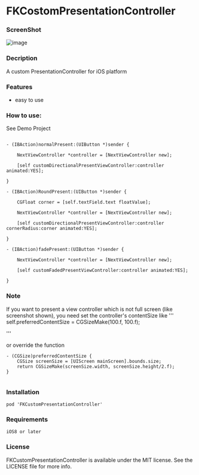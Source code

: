 # FKCostomPresentationController

### ScreenShot

![image](https://github.com/ForAllKid/FKCostomPresentationController/blob/master/FKCustomPresentationControllerScrenShot.gif)

### Decription

A custom PresentationController for iOS platform


### Features

- easy to use

### How to use:


See Demo Project

```

- (IBAction)normalPresent:(UIButton *)sender {

    NextViewController *controller = [NextViewController new];
    
    [self customDirectionalPresentViewController:controller animated:YES];
    
}

- (IBAction)RoundPresent:(UIButton *)sender {

    CGFloat corner = [self.textField.text floatValue];
    
    NextViewController *controller = [NextViewController new];
    
    [self customDirectionalPresentViewController:controller cornerRadius:corner animated:YES];
    
}

- (IBAction)fadePresent:(UIButton *)sender {
    
    NextViewController *controller = [NextViewController new];
    
    [self customFadedPresentViewController:controller animated:YES];
    
}

```

### Note

If you want to present a view controller which is not full screen (like screenshot shown), you need set the controller's contentSize like '''
    self.preferredContentSize = CGSizeMake(100.f, 100.f);

'''

or override the function

```
- (CGSize)preferredContentSize {
    CGSize screenSize = [UIScreen mainScreen].bounds.size;
    return CGSizeMake(screenSize.width, screenSize.height/2.f);
}


```

### Installation

```
pod 'FKCustomPresentationController'

```

### Requirements

```
iOS8 or later
```

### License

FKCustomPresentationController is available under the MIT license. See the LICENSE file for more info.
